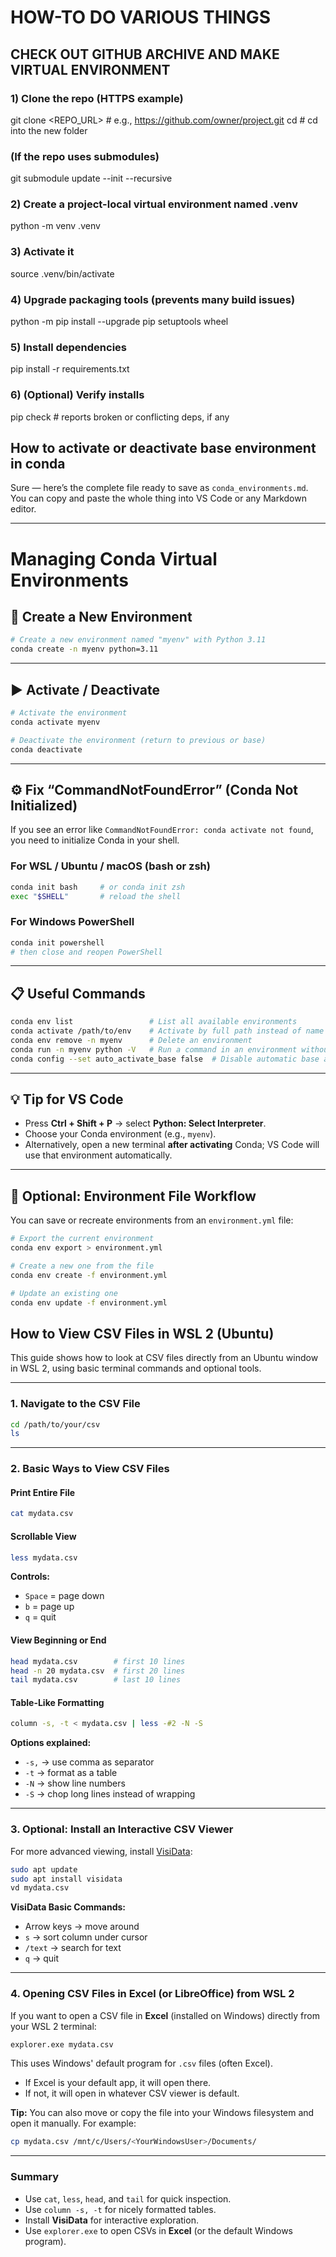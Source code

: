 # HOW-TO DO VARIOUS THINGS

## CHECK OUT GITHUB ARCHIVE AND MAKE VIRTUAL ENVIRONMENT

### 1) Clone the repo (HTTPS example)
git clone <REPO_URL>  # e.g., https://github.com/owner/project.git
cd <project>          # cd into the new folder

### (If the repo uses submodules)
git submodule update --init --recursive

### 2) Create a project-local virtual environment named .venv
python -m venv .venv

### 3) Activate it
source .venv/bin/activate

### 4) Upgrade packaging tools (prevents many build issues)
python -m pip install --upgrade pip setuptools wheel

### 5) Install dependencies
pip install -r requirements.txt

### 6) (Optional) Verify installs
pip check  # reports broken or conflicting deps, if any

## How to activate or deactivate base environment in conda

Sure — here’s the complete file ready to save as
`conda_environments.md`.
You can copy and paste the whole thing into VS Code or any Markdown editor.

---

# Managing Conda Virtual Environments

## 🧪 Create a New Environment
```bash
# Create a new environment named "myenv" with Python 3.11
conda create -n myenv python=3.11
````

---

## ▶️ Activate / Deactivate

```bash
# Activate the environment
conda activate myenv

# Deactivate the environment (return to previous or base)
conda deactivate
```

---

## ⚙️ Fix “CommandNotFoundError” (Conda Not Initialized)

If you see an error like
`CommandNotFoundError: conda activate not found`,
you need to initialize Conda in your shell.

### For WSL / Ubuntu / macOS (bash or zsh)

```bash
conda init bash     # or conda init zsh
exec "$SHELL"       # reload the shell
```

### For Windows PowerShell

```powershell
conda init powershell
# then close and reopen PowerShell
```

---

## 📋 Useful Commands

```bash
conda env list                 # List all available environments
conda activate /path/to/env    # Activate by full path instead of name
conda env remove -n myenv      # Delete an environment
conda run -n myenv python -V   # Run a command in an environment without activating
conda config --set auto_activate_base false  # Disable automatic base activation
```

---

## 💡 Tip for VS Code

* Press **Ctrl + Shift + P** → select **Python: Select Interpreter**.
* Choose your Conda environment (e.g., `myenv`).
* Alternatively, open a new terminal **after activating** Conda; VS Code will use that environment automatically.

---

## 🧰 Optional: Environment File Workflow

You can save or recreate environments from an `environment.yml` file:

```bash
# Export the current environment
conda env export > environment.yml

# Create a new one from the file
conda env create -f environment.yml

# Update an existing one
conda env update -f environment.yml
```



## How to View CSV Files in WSL 2 (Ubuntu)

This guide shows how to look at CSV files directly from an Ubuntu window in WSL 2, using basic terminal commands and optional tools.

---

### 1. Navigate to the CSV File

```bash
cd /path/to/your/csv
ls
```

---

### 2. Basic Ways to View CSV Files

#### Print Entire File
```bash
cat mydata.csv
```

#### Scrollable View
```bash
less mydata.csv
```
**Controls:**
- `Space` = page down  
- `b` = page up  
- `q` = quit  

#### View Beginning or End
```bash
head mydata.csv        # first 10 lines
head -n 20 mydata.csv  # first 20 lines
tail mydata.csv        # last 10 lines
```

#### Table-Like Formatting
```bash
column -s, -t < mydata.csv | less -#2 -N -S
```
**Options explained:**
- `-s,` → use comma as separator  
- `-t` → format as a table  
- `-N` → show line numbers  
- `-S` → chop long lines instead of wrapping  

---

### 3. Optional: Install an Interactive CSV Viewer

For more advanced viewing, install [VisiData](https://visidata.org/):

```bash
sudo apt update
sudo apt install visidata
vd mydata.csv
```

**VisiData Basic Commands:**
- Arrow keys → move around  
- `s` → sort column under cursor  
- `/text` → search for text  
- `q` → quit  

---

### 4. Opening CSV Files in Excel (or LibreOffice) from WSL 2

If you want to open a CSV file in **Excel** (installed on Windows) directly from your WSL 2 terminal:

```bash
explorer.exe mydata.csv
```

This uses Windows' default program for `.csv` files (often Excel).  
- If Excel is your default app, it will open there.  
- If not, it will open in whatever CSV viewer is default.  

**Tip:** You can also move or copy the file into your Windows filesystem and open it manually. For example:

```bash
cp mydata.csv /mnt/c/Users/<YourWindowsUser>/Documents/
```

---

### Summary

- Use `cat`, `less`, `head`, and `tail` for quick inspection.  
- Use `column -s, -t` for nicely formatted tables.  
- Install **VisiData** for interactive exploration.  
- Use `explorer.exe` to open CSVs in **Excel** (or the default Windows program).  

